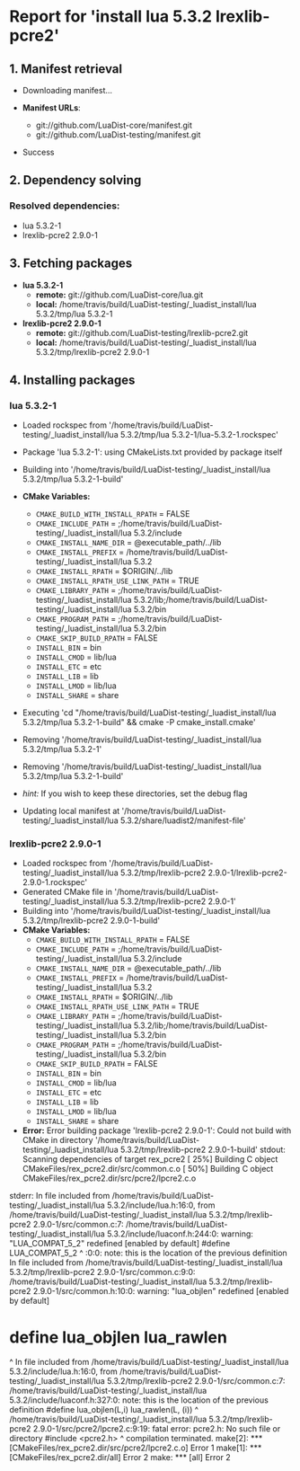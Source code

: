 # Report for 'install lua 5.3.2 lrexlib-pcre2'


## 1. Manifest retrieval

- Downloading manifest...

- **Manifest URLs**:
    - git://github.com/LuaDist-core/manifest.git
    - git://github.com/LuaDist-testing/manifest.git
- Success

## 2. Dependency solving


### Resolved dependencies:
- lua 5.3.2-1
- lrexlib-pcre2 2.9.0-1

## 3. Fetching packages

- **lua 5.3.2-1**
    - **remote:** git://github.com/LuaDist-core/lua.git
    - **local:** /home/travis/build/LuaDist-testing/_luadist_install/lua 5.3.2/tmp/lua 5.3.2-1
- **lrexlib-pcre2 2.9.0-1**
    - **remote:** git://github.com/LuaDist-testing/lrexlib-pcre2.git
    - **local:** /home/travis/build/LuaDist-testing/_luadist_install/lua 5.3.2/tmp/lrexlib-pcre2 2.9.0-1

## 4. Installing packages


### lua 5.3.2-1
- Loaded rockspec from '/home/travis/build/LuaDist-testing/_luadist_install/lua 5.3.2/tmp/lua 5.3.2-1/lua-5.3.2-1.rockspec'
- Package 'lua 5.3.2-1': using CMakeLists.txt provided by package itself
- Building into '/home/travis/build/LuaDist-testing/_luadist_install/lua 5.3.2/tmp/lua 5.3.2-1-build'
- **CMake Variables:**
    - `CMAKE_BUILD_WITH_INSTALL_RPATH` = FALSE
    - `CMAKE_INCLUDE_PATH` = ;/home/travis/build/LuaDist-testing/_luadist_install/lua 5.3.2/include
    - `CMAKE_INSTALL_NAME_DIR` = @executable_path/../lib
    - `CMAKE_INSTALL_PREFIX` = /home/travis/build/LuaDist-testing/_luadist_install/lua 5.3.2
    - `CMAKE_INSTALL_RPATH` = $ORIGIN/../lib
    - `CMAKE_INSTALL_RPATH_USE_LINK_PATH` = TRUE
    - `CMAKE_LIBRARY_PATH` = ;/home/travis/build/LuaDist-testing/_luadist_install/lua 5.3.2/lib;/home/travis/build/LuaDist-testing/_luadist_install/lua 5.3.2/bin
    - `CMAKE_PROGRAM_PATH` = ;/home/travis/build/LuaDist-testing/_luadist_install/lua 5.3.2/bin
    - `CMAKE_SKIP_BUILD_RPATH` = FALSE
    - `INSTALL_BIN` = bin
    - `INSTALL_CMOD` = lib/lua
    - `INSTALL_ETC` = etc
    - `INSTALL_LIB` = lib
    - `INSTALL_LMOD` = lib/lua
    - `INSTALL_SHARE` = share
- Executing 'cd "/home/travis/build/LuaDist-testing/_luadist_install/lua 5.3.2/tmp/lua 5.3.2-1-build" && cmake -P cmake_install.cmake'
- Removing '/home/travis/build/LuaDist-testing/_luadist_install/lua 5.3.2/tmp/lua 5.3.2-1'
- Removing '/home/travis/build/LuaDist-testing/_luadist_install/lua 5.3.2/tmp/lua 5.3.2-1-build'

- *hint:* If you wish to keep these directories, set the debug flag
- Updating local manifest at '/home/travis/build/LuaDist-testing/_luadist_install/lua 5.3.2/share/luadist2/manifest-file'

### lrexlib-pcre2 2.9.0-1
- Loaded rockspec from '/home/travis/build/LuaDist-testing/_luadist_install/lua 5.3.2/tmp/lrexlib-pcre2 2.9.0-1/lrexlib-pcre2-2.9.0-1.rockspec'
- Generated CMake file in '/home/travis/build/LuaDist-testing/_luadist_install/lua 5.3.2/tmp/lrexlib-pcre2 2.9.0-1'
- Building into '/home/travis/build/LuaDist-testing/_luadist_install/lua 5.3.2/tmp/lrexlib-pcre2 2.9.0-1-build'
- **CMake Variables:**
    - `CMAKE_BUILD_WITH_INSTALL_RPATH` = FALSE
    - `CMAKE_INCLUDE_PATH` = ;/home/travis/build/LuaDist-testing/_luadist_install/lua 5.3.2/include
    - `CMAKE_INSTALL_NAME_DIR` = @executable_path/../lib
    - `CMAKE_INSTALL_PREFIX` = /home/travis/build/LuaDist-testing/_luadist_install/lua 5.3.2
    - `CMAKE_INSTALL_RPATH` = $ORIGIN/../lib
    - `CMAKE_INSTALL_RPATH_USE_LINK_PATH` = TRUE
    - `CMAKE_LIBRARY_PATH` = ;/home/travis/build/LuaDist-testing/_luadist_install/lua 5.3.2/lib;/home/travis/build/LuaDist-testing/_luadist_install/lua 5.3.2/bin
    - `CMAKE_PROGRAM_PATH` = ;/home/travis/build/LuaDist-testing/_luadist_install/lua 5.3.2/bin
    - `CMAKE_SKIP_BUILD_RPATH` = FALSE
    - `INSTALL_BIN` = bin
    - `INSTALL_CMOD` = lib/lua
    - `INSTALL_ETC` = etc
    - `INSTALL_LIB` = lib
    - `INSTALL_LMOD` = lib/lua
    - `INSTALL_SHARE` = share
- **Error:** Error building package 'lrexlib-pcre2 2.9.0-1': Could not build with CMake in directory '/home/travis/build/LuaDist-testing/_luadist_install/lua 5.3.2/tmp/lrexlib-pcre2 2.9.0-1-build'
stdout:
Scanning dependencies of target rex_pcre2
[ 25%] Building C object CMakeFiles/rex_pcre2.dir/src/common.c.o
[ 50%] Building C object CMakeFiles/rex_pcre2.dir/src/pcre2/lpcre2.c.o

stderr:
In file included from /home/travis/build/LuaDist-testing/_luadist_install/lua 5.3.2/include/lua.h:16:0,
                 from /home/travis/build/LuaDist-testing/_luadist_install/lua 5.3.2/tmp/lrexlib-pcre2 2.9.0-1/src/common.c:7:
/home/travis/build/LuaDist-testing/_luadist_install/lua 5.3.2/include/luaconf.h:244:0: warning: "LUA_COMPAT_5_2" redefined [enabled by default]
 #define LUA_COMPAT_5_2
 ^
<command-line>:0:0: note: this is the location of the previous definition
In file included from /home/travis/build/LuaDist-testing/_luadist_install/lua 5.3.2/tmp/lrexlib-pcre2 2.9.0-1/src/common.c:9:0:
/home/travis/build/LuaDist-testing/_luadist_install/lua 5.3.2/tmp/lrexlib-pcre2 2.9.0-1/src/common.h:10:0: warning: "lua_objlen" redefined [enabled by default]
 # define lua_objlen lua_rawlen
 ^
In file included from /home/travis/build/LuaDist-testing/_luadist_install/lua 5.3.2/include/lua.h:16:0,
                 from /home/travis/build/LuaDist-testing/_luadist_install/lua 5.3.2/tmp/lrexlib-pcre2 2.9.0-1/src/common.c:7:
/home/travis/build/LuaDist-testing/_luadist_install/lua 5.3.2/include/luaconf.h:327:0: note: this is the location of the previous definition
 #define lua_objlen(L,i)  lua_rawlen(L, (i))
 ^
/home/travis/build/LuaDist-testing/_luadist_install/lua 5.3.2/tmp/lrexlib-pcre2 2.9.0-1/src/pcre2/lpcre2.c:9:19: fatal error: pcre2.h: No such file or directory
 #include <pcre2.h>
                   ^
compilation terminated.
make[2]: *** [CMakeFiles/rex_pcre2.dir/src/pcre2/lpcre2.c.o] Error 1
make[1]: *** [CMakeFiles/rex_pcre2.dir/all] Error 2
make: *** [all] Error 2

